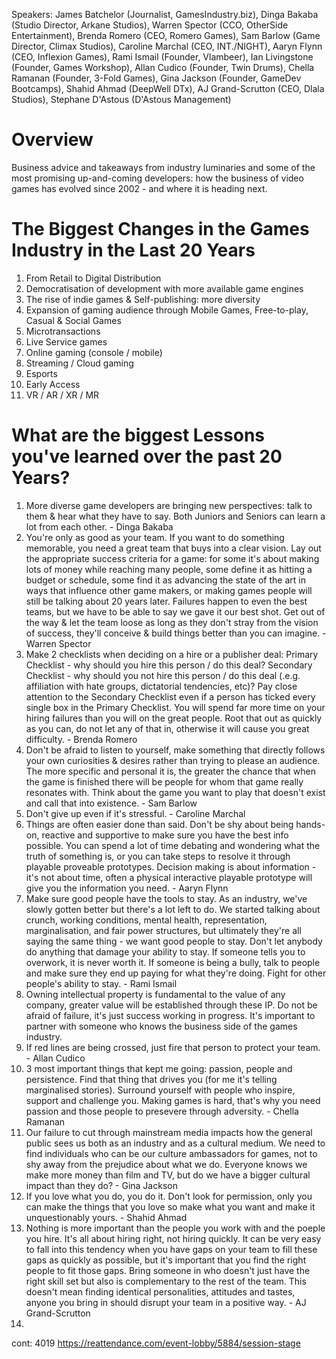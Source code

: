 Speakers: James Batchelor (Journalist, GamesIndustry.biz), Dinga Bakaba (Studio Director, Arkane Studios), Warren Spector (CCO, OtherSide Entertainment), Brenda Romero (CEO, Romero Games), Sam Barlow (Game Director, Climax Studios), Caroline Marchal (CEO, INT./NIGHT), Aaryn Flynn (CEO, Inflexion Games), Rami Ismail (Founder, Vlambeer), Ian Livingstone (Founder, Games Workshop), Allan Cudico (Founder, Twin Drums), Chella Ramanan (Founder, 3-Fold Games), Gina Jackson (Founder, GameDev Bootcamps), Shahid Ahmad (DeepWell DTx), AJ Grand-Scrutton (CEO, Dlala Studios), Stephane D'Astous (D'Astous Management)

# Overview
Business advice and takeaways from industry luminaries and some of the most promising up-and-coming developers: how the business of video games has evolved since 2002 - and where it is heading next. 

# The Biggest Changes in the Games Industry in the Last 20 Years
1. From Retail to Digital Distribution 
2. Democratisation of development with more available game engines
3. The rise of indie games & Self-publishing: more diversity
5. Expansion of gaming audience through Mobile Games, Free-to-play, Casual & Social Games
6. Microtransactions
7. Live Service games
8. Online gaming (console / mobile)
9. Streaming / Cloud gaming
10. Esports
11. Early Access
12. VR / AR / XR / MR

# What are the biggest Lessons you've learned over the past 20 Years?
1. More diverse game developers are bringing new perspectives: talk to them & hear what they have to say. Both Juniors and Seniors can learn a lot from each other. - Dinga Bakaba
2. You're only as good as your team. If you want to do something memorable, you need a great team that buys into a clear vision. Lay out the appropriate success criteria for a game: for some it's about making lots of money while reaching many people, some define it as hitting a budget or schedule, some find it as advancing the state of the art in ways that influence other game makers, or making games people will still be talking about 20 years later. Failures happen to even the best teams, but we have to be able to say we gave it our best shot. Get out of the way & let the team loose as long as they don't stray from the vision of success, they'll conceive & build things better than you can imagine. - Warren Spector
3. Make 2 checklists when deciding on a hire or a publisher deal: Primary Checklist - why should you hire this person / do this deal? Secondary Checklist - why should you not hire this person / do this deal (.e.g. affiliation with hate groups, dictatorial tendencies, etc)? Pay close attention to the Secondary Checklist even if a person has ticked every single box in the Primary Checklist. You will spend far more time on your hiring failures than you will on the great people. Root that out as quickly as you can, do not let any of that in, otherwise it will cause you great difficulty. - Brenda Romero
4. Don't be afraid to listen to yourself, make something that directly follows your own curiosities & desires rather than trying to please an audience. The more specific and personal it is, the greater the chance that when the game is finished there will be people for whom that game really resonates with. Think about the game you want to play that doesn't exist and call that into existence. -  Sam Barlow
5. Don't give up even if it's stressful. - Caroline Marchal
6. Things are often easier done than said. Don't be shy about being hands-on, reactive and supportive to make sure you have the best info possible. You can spend a lot of time debating and wondering what the truth of something is, or you can take steps to resolve it through playable proveable prototypes. Decision making is about information - it's not about time, often a physical interactive playable prototype will give you the information you need. - Aaryn Flynn 
7. Make sure good people have the tools to stay. As an industry, we've slowly gotten better but there's a lot left to do. We started talking about crunch, working conditions, mental health, representation, marginalisation, and fair power structures, but ultimately they're all saying the same thing - we want good people to stay. Don't let anybody do anything that damage your ability to stay. If someone tells you to overwork, it is never worth it. If someone is being a bully, talk to people and make sure they end up paying for what they're doing. Fight for other people's ability to stay. - Rami Ismail
8. Owning intellectual property is fundamental to the value of any company, greater value will be established through these IP. Do not be afraid of failure, it's just success working in progress. It's important to partner with someone who knows the business side of the games industry.
9. If red lines are being crossed, just fire that person to protect your team. - Allan Cudico
10. 3 most important things that kept me going: passion, people and persistence. Find that thing that drives you (for me it's telling marginalised stories). Surround yourself with people who inspire, support and challenge you. Making games is hard, that's why you need passion and those people to presevere through adversity. - Chella Ramanan
11. Our failure to cut through mainstream media impacts how the general public sees us both as an industry and as a cultural medium. We need to find individuals who can be our culture ambassadors for games, not to shy away from the prejudice about what we do. Everyone knows we make more money than film and TV, but do we have a bigger cultural impact than they do? - Gina Jackson 
12. If you love what you do, you do it. Don't look for permission, only you can make the things that you love so make what you want and make it unquestionably yours. - Shahid Ahmad
13. Nothing is more important than the people you work with and the poeple you hire. It's all about hiring right, not hiring quickly. It can be very easy to fall into this tendency when you have gaps on your team to fill these gaps as quickly as possible, but it's important that you find the right people to fit those gaps. Bring someone in who doesn't just have the right skill set but also is complementary to the rest of the team. This doesn't mean finding identical personalities, attitudes and tastes, anyone you bring in should disrupt your team in a positive way. - AJ Grand-Scrutton
14. 
 
cont: 4019
https://reattendance.com/event-lobby/5884/session-stage
